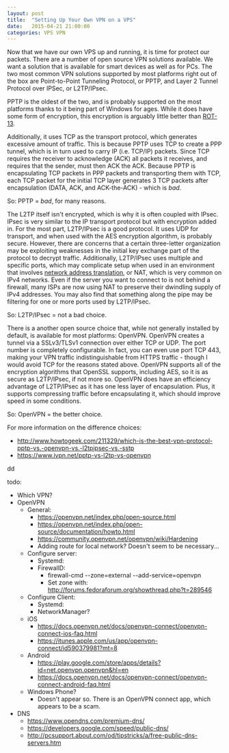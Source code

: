 ```yaml
---
layout: post
title:  "Setting Up Your Own VPN on a VPS"
date:   2015-04-21 21:00:00
categories: VPS VPN
---
```


Now that we have our own VPS up and running, it is time for protect our 
packets. There are a number of open source VPN solutions available. We want
a solution that is available for smart devices as well as for PCs. The two
most common VPN solutions supported by most platforms right out of the box are
Point-to-Point Tunneling Protocol, or PPTP, and Layer 2 Tunnel Protocol over
IPSec, or L2TP/IPsec.

PPTP is the oldest of the two, and is probably supported on the most platforms
thanks to it being part of Windows for ages. While it does have some form of
encryption, this encryption is arguably little better than 
[ROT-13](https://en.wikipedia.org/wiki/Rot13). 

Additionally, it uses TCP as the
transport protocol, which generates excessive amount of traffic. This is 
because PPTP uses TCP to create a PPP tunnel, which is in turn used to carry IP
(i.e. TCP/IP) packets. Since TCP requires the receiver to acknowledge (ACK) all
packets it receives, and requires that the sender, must then ACK the ACK.
Because PPTP is
encapsulating TCP packets in PPP packets and transporting them with TCP, each
TCP packet for the initial TCP layer generates 3 TCP packets after 
encapsulation (DATA, ACK, and ACK-the-ACK) - which is *bad*.

So: PPTP = *bad*, for many reasons.

The L2TP itself isn't encrypted, which is why it is often coupled with IPsec.
IPsec is very similar to the IP transport protocol but with encryption added
in. For the most part, L2TP/IPsec is a good protocol. It uses UDP for 
transport, and when used with the AES encryption algorithm, is probably secure.
However, there are concerns that a certain three-letter organization may be
exploiting weaknesses in the initial key exchange part of the protocol to 
decrypt traffic. Additionally, L2TP/IPsec uses multiple and specific ports, 
which may complicate setup when used in an environment that involves 
[network address translation](https://en.wikipedia.org/wiki/Network_address_translation),
or NAT, which is very common on IPv4 networks. Even if the server you want to
connect to is not behind a firewall, many ISPs are now using NAT to preserve
their dwindling supply of IPv4 addresses. You may also find that something 
along the pipe may be filtering for one or more ports used by L2TP/IPsec.

So: L2TP/IPsec = not a bad choice.

There is a another open source choice that, while not generally installed by 
default, is available for most platforms: OpenVPN. OpenVPN creates a tunnel 
via a SSLv3/TLSv1 connection over either TCP or UDP. The port number is 
completely configurable. In fact, you can even use port TCP 443, making your 
VPN traffic indistinguishable from HTTPS traffic - though I would avoid TCP
for the reasons stated above. OpenVPN supports all of the encryption algorithms
that OpenSSL supports, including AES, so it is as secure as L2TP/IPsec, if not
more so. OpenVPN does have an efficiency advantage of L2TP/IPsec as it has one
less layer of encapsulation. Plus, it supports compressing traffic before
encapsulating it, which should improve speed in some conditions.

So: OpenVPN = the better choice.

For more information on the difference choices:

  * <http://www.howtogeek.com/211329/which-is-the-best-vpn-protocol-pptp-vs.-openvpn-vs.-l2tpipsec-vs.-sstp>
  * <https://www.ivpn.net/pptp-vs-l2tp-vs-openvpn>


dd

todo:

* Which VPN?
* OpenVPN
  * General:
    * <https://openvpn.net/index.php/open-source.html>
    * <https://openvpn.net/index.php/open-source/documentation/howto.html>
    * <https://community.openvpn.net/openvpn/wiki/Hardening>
    * Adding route for local network? Doesn't seem to be necessary...
  * Configure server:
    * Systemd:
    * FirewallD:
      * firewall-cmd --zone=external --add-service=openvpn
      * Set zone with: <http://forums.fedoraforum.org/showthread.php?t=289546>
  * Configure Client:
    * Systemd:
    * NetworkManager?
  * iOS
    * <https://docs.openvpn.net/docs/openvpn-connect/openvpn-connect-ios-faq.html>
    * <https://itunes.apple.com/us/app/openvpn-connect/id590379981?mt=8>
  * Android
    * <https://play.google.com/store/apps/details?id=net.openvpn.openvpn&hl=en>
    * <https://docs.openvpn.net/docs/openvpn-connect/openvpn-connect-android-faq.html>
  * Windows Phone?
    * Doesn't appear so. There is an OpenVPN connect app, which appears to be a scam.
* DNS
  * <https://www.opendns.com/premium-dns/>
  * <https://developers.google.com/speed/public-dns/>
  * <http://pcsupport.about.com/od/tipstricks/a/free-public-dns-servers.htm>
